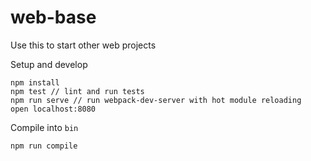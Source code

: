 # web-base
Use this to start other web projects

Setup and develop
```
npm install
npm test // lint and run tests
npm run serve // run webpack-dev-server with hot module reloading
open localhost:8080
```

Compile into `bin`
```
npm run compile
```
